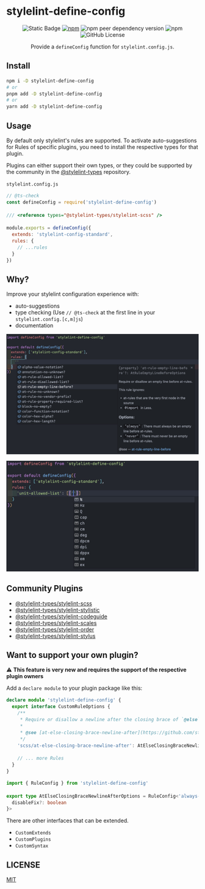 # stylelint-define-config

<p align="center">
  <img alt="Static Badge" src="https://img.shields.io/badge/120%2B-blue?style=flat-square&label=Stylelint%20Rules&labelColor=%23096">
  <a href="https://www.npmjs.com/package/stylelint-define-config"><img alt="npm" src="https://img.shields.io/npm/v/stylelint-define-config?style=flat-square"></a>
  <img alt="npm peer dependency version" src="https://img.shields.io/npm/dependency-version/stylelint-define-config/peer/stylelint?style=flat-square">
  <img alt="npm" src="https://img.shields.io/npm/dt/stylelint-define-config?style=flat-square">
  <img alt="GitHub License" src="https://img.shields.io/github/license/stylelint-types/stylelint-define-config?style=flat-square">
</p>

<p align="center">Provide a <code>defineConfig</code> function for <code>stylelint.config.js</code>.</p>


## Install

```sh
npm i -D stylelint-define-config
# or
pnpm add -D stylelint-define-config
# or
yarn add -D stylelint-define-config
```

## Usage

By default only stylelint's rules are supported. To activate auto-suggestions for Rules of specific plugins, you need to install the respective types for that plugin.

Plugins can either support their own types, or they could be supported by the community in the [@stylelint-types](https://www.npmjs.com/org/stylelint-types) repository.

`stylelint.config.js`
```js
// @ts-check
const defineConfig = require('stylelint-define-config')

/// <reference types="@stylelint-types/stylelint-scss" />

module.exports = defineConfig({
  extends: 'stylelint-config-standard',
  rules: {
    // ...rules
  }
})
```

## Why?

Improve your stylelint configuration experience with:

- auto-suggestions
- type checking (Use `// @ts-check` at the first line in your `stylelint.config.[c,m]js`)
- documentation

![](./static/rule.png)

![](./static/secondary.png)

## Community Plugins

- [@stylelint-types/stylelint-scss](https://github.com/stylelint-types/stylelint-scss)
- [@stylelint-types/stylelint-stylistic](https://github.com/stylelint-types/stylelint-stylistic)
- [@stylelint-types/stylelint-codeguide](https://github.com/stylelint-types/stylelint-codeguide)
- [@stylelint-types/stylelint-scales](https://github.com/stylelint-types/stylelint-scales)
- [@stylelint-types/stylelint-order](https://github.com/stylelint-types/stylelint-order)
- [@stylelint-types/stylelint-stylus](https://github.com/stylelint-types/stylelint-stylus)

## Want to support your own plugin?

:warning: **This feature is very new and requires the support of the respective plugin owners**

Add a `declare module` to your plugin package like this:

```ts
declare module 'stylelint-define-config' {
  export interface CustomRuleOptions {
    /**
     * Require or disallow a newline after the closing brace of `@else` statements.
     *
     * @see [at-else-closing-brace-newline-after](https://github.com/stylelint-scss/stylelint-scss/tree/master/src/rules/at-else-closing-brace-space-after)
     */
    'scss/at-else-closing-brace-newline-after': AtElseClosingBraceNewlineAfterOptions

    // ... more Rules
  }
}
```
```ts
import { RuleConfig } from 'stylelint-define-config'

export type AtElseClosingBraceNewlineAfterOptions = RuleConfig<'always-last-in-chain', {
  disableFix?: boolean
}>
```

There are other interfaces that can be extended.

- `CustomExtends`
- `CustomPlugins`
- `CustomSyntax`

## LICENSE

[MIT](LICENSE)
